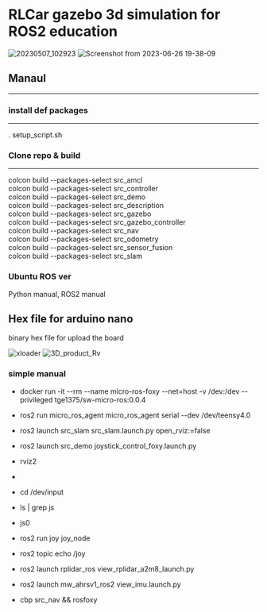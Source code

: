 # RLCar gazebo 3d simulation for ROS2 education
![20230507_102923](https://github.com/RLmodel/RLCar/assets/32663016/f811e6a3-6740-42c5-b99f-ff7326d057b0)
![Screenshot from 2023-06-26 19-38-09](https://github.com/RLmodel/RLCar/assets/32663016/11f6b22c-ea56-480b-9072-cc9c6d6f4657)
## Manaul
---------
### install def packages
------------------------
. setup_script.sh
### Clone repo & build   
--------------
colcon build --packages-select src_amcl   
colcon build --packages-select src_controller   
colcon build --packages-select src_demo   
colcon build --packages-select src_description   
colcon build --packages-select src_gazebo   
colcon build --packages-select src_gazebo_controller   
colcon build --packages-select src_nav   
colcon build --packages-select src_odometry   
colcon build --packages-select src_sensor_fusion   
colcon build --packages-select src_slam   

### Ubuntu ROS ver
Python manual, ROS2 manual
## Hex file for arduino nano
binary hex file for upload the board

![xloader](https://user-images.githubusercontent.com/32663016/227823399-03a04a84-f2a9-4a4b-a09e-c7dcb68fe870.jpg)
![3D_product_Rv](https://github.com/RLmodel/RLCar/assets/32663016/e931314c-a3b3-4b8a-8ad3-a0d3a339331b)


### simple manual
- docker run -it --rm --name micro-ros-foxy --net=host -v /dev:/dev --privileged tge1375/sw-micro-ros:0.0.4
- ros2 run micro_ros_agent micro_ros_agent serial --dev /dev/teensy4.0
- ros2 launch src_slam src_slam.launch.py open_rviz:=false
- ros2 launch src_demo joystick_control_foxy.launch.py
- rviz2
- 
- cd /dev/input
- ls | grep js
- js0
  
- ros2 run joy joy_node
- ros2 topic echo /joy
- ros2 launch rplidar_ros view_rplidar_a2m8_launch.py
- ros2 launch mw_ahrsv1_ros2 view_imu.launch.py
- cbp src_nav && rosfoxy
